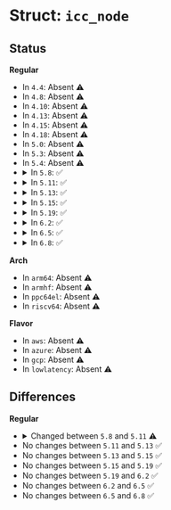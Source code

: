 # Struct: <code>icc_node</code>

## Status
<b>Regular</b>
<ul>
<li>
In <code>4.4</code>: Absent ⚠️
</li>
<li>
In <code>4.8</code>: Absent ⚠️
</li>
<li>
In <code>4.10</code>: Absent ⚠️
</li>
<li>
In <code>4.13</code>: Absent ⚠️
</li>
<li>
In <code>4.15</code>: Absent ⚠️
</li>
<li>
In <code>4.18</code>: Absent ⚠️
</li>
<li>
In <code>5.0</code>: Absent ⚠️
</li>
<li>
In <code>5.3</code>: Absent ⚠️
</li>
<li>
In <code>5.4</code>: Absent ⚠️
</li>
<li>
<details>
<summary>In <code>5.8</code>: ✅</summary>

```c
struct icc_node {
    int id;
    const char *name;
    struct icc_node **links;
    size_t num_links;
    struct icc_provider *provider;
    struct list_head node_list;
    struct list_head search_list;
    struct icc_node *reverse;
    u8 is_traversed;
    struct hlist_head req_list;
    u32 avg_bw;
    u32 peak_bw;
    void *data;
};
```
</details>
</li>
<li>
<details>
<summary>In <code>5.11</code>: ✅</summary>

```c
struct icc_node {
    int id;
    const char *name;
    struct icc_node **links;
    size_t num_links;
    struct icc_provider *provider;
    struct list_head node_list;
    struct list_head search_list;
    struct icc_node *reverse;
    u8 is_traversed;
    struct hlist_head req_list;
    u32 avg_bw;
    u32 peak_bw;
    u32 init_avg;
    u32 init_peak;
    void *data;
};
```
</details>
</li>
<li>
<details>
<summary>In <code>5.13</code>: ✅</summary>

```c
struct icc_node {
    int id;
    const char *name;
    struct icc_node **links;
    size_t num_links;
    struct icc_provider *provider;
    struct list_head node_list;
    struct list_head search_list;
    struct icc_node *reverse;
    u8 is_traversed;
    struct hlist_head req_list;
    u32 avg_bw;
    u32 peak_bw;
    u32 init_avg;
    u32 init_peak;
    void *data;
};
```
</details>
</li>
<li>
<details>
<summary>In <code>5.15</code>: ✅</summary>

```c
struct icc_node {
    int id;
    const char *name;
    struct icc_node **links;
    size_t num_links;
    struct icc_provider *provider;
    struct list_head node_list;
    struct list_head search_list;
    struct icc_node *reverse;
    u8 is_traversed;
    struct hlist_head req_list;
    u32 avg_bw;
    u32 peak_bw;
    u32 init_avg;
    u32 init_peak;
    void *data;
};
```
</details>
</li>
<li>
<details>
<summary>In <code>5.19</code>: ✅</summary>

```c
struct icc_node {
    int id;
    const char *name;
    struct icc_node **links;
    size_t num_links;
    struct icc_provider *provider;
    struct list_head node_list;
    struct list_head search_list;
    struct icc_node *reverse;
    u8 is_traversed;
    struct hlist_head req_list;
    u32 avg_bw;
    u32 peak_bw;
    u32 init_avg;
    u32 init_peak;
    void *data;
};
```
</details>
</li>
<li>
<details>
<summary>In <code>6.2</code>: ✅</summary>

```c
struct icc_node {
    int id;
    const char *name;
    struct icc_node **links;
    size_t num_links;
    struct icc_provider *provider;
    struct list_head node_list;
    struct list_head search_list;
    struct icc_node *reverse;
    u8 is_traversed;
    struct hlist_head req_list;
    u32 avg_bw;
    u32 peak_bw;
    u32 init_avg;
    u32 init_peak;
    void *data;
};
```
</details>
</li>
<li>
<details>
<summary>In <code>6.5</code>: ✅</summary>

```c
struct icc_node {
    int id;
    const char *name;
    struct icc_node **links;
    size_t num_links;
    struct icc_provider *provider;
    struct list_head node_list;
    struct list_head search_list;
    struct icc_node *reverse;
    u8 is_traversed;
    struct hlist_head req_list;
    u32 avg_bw;
    u32 peak_bw;
    u32 init_avg;
    u32 init_peak;
    void *data;
};
```
</details>
</li>
<li>
<details>
<summary>In <code>6.8</code>: ✅</summary>

```c
struct icc_node {
    int id;
    const char *name;
    struct icc_node **links;
    size_t num_links;
    struct icc_provider *provider;
    struct list_head node_list;
    struct list_head search_list;
    struct icc_node *reverse;
    u8 is_traversed;
    struct hlist_head req_list;
    u32 avg_bw;
    u32 peak_bw;
    u32 init_avg;
    u32 init_peak;
    void *data;
};
```
</details>
</li>
</ul>
<b>Arch</b>
<ul>
<li>
In <code>arm64</code>: Absent ⚠️
</li>
<li>
In <code>armhf</code>: Absent ⚠️
</li>
<li>
In <code>ppc64el</code>: Absent ⚠️
</li>
<li>
In <code>riscv64</code>: Absent ⚠️
</li>
</ul>
<b>Flavor</b>
<ul>
<li>
In <code>aws</code>: Absent ⚠️
</li>
<li>
In <code>azure</code>: Absent ⚠️
</li>
<li>
In <code>gcp</code>: Absent ⚠️
</li>
<li>
In <code>lowlatency</code>: Absent ⚠️
</li>
</ul>

## Differences
<b>Regular</b>
<ul>
<li>
<details>
<summary>Changed between <code>5.8</code> and <code>5.11</code> ⚠️</summary>
<ul>
<li>
<b>Field added. </b>
<code>u32 init_avg</code>
</li>
<li>
<b>Field added. </b>
<code>u32 init_peak</code>
</li>
</ul>
</details>
</li>
<li>
No changes between <code>5.11</code> and <code>5.13</code> ✅
</li>
<li>
No changes between <code>5.13</code> and <code>5.15</code> ✅
</li>
<li>
No changes between <code>5.15</code> and <code>5.19</code> ✅
</li>
<li>
No changes between <code>5.19</code> and <code>6.2</code> ✅
</li>
<li>
No changes between <code>6.2</code> and <code>6.5</code> ✅
</li>
<li>
No changes between <code>6.5</code> and <code>6.8</code> ✅
</li>
</ul>
